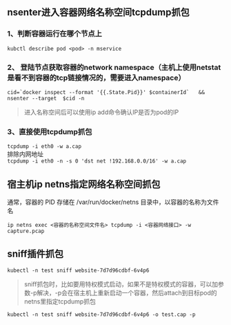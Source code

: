 

## nsenter进入容器网络名称空间tcpdump抓包

###  1、判断容器运行在哪个节点上

`kubctl describe pod <pod> -n mservice`

### 2、 登陆节点获取容器的network namespace（主机上使用netstat是看不到容器的tcp链接情况的，需要进入namespace）
```cid=`docker inspect --format '{{.State.Pid}}' $containerId`   &&  nsenter --target  $cid -n```  
> 进入名称空间后可以使用ip add命令确认IP是否为pod的IP  

### 3、直接使用tcpdump抓包
`tcpdump -i eth0 -w a.cap`  
排除内网地址  
`tcpdump -i eth0 -n -s 0 'dst net !192.168.0.0/16' -w a.cap`


## 宿主机ip netns指定网络名称空间抓包

通常，容器的 PID 存储在 /var/run/docker/netns 目录中，以容器的名称为文件名  

`ip netns exec <容器的名称空间文件名> tcpdump -i <容器网络接口> -w capture.pcap `


## sniff插件抓包

`kubectl -n test sniff website-7d7d96cdbf-6v4p6`


> sniff抓包时，比如要用特权模式启动，如果不是特权模式的容器，可以加参数-p解决，-p会在宿主机上重新启动一个容器，然后attach到目标pod的netns里指定tcpdump抓包  

`kubectl -n test sniff website-7d7d96cdbf-6v4p6 -o test.cap -p`
